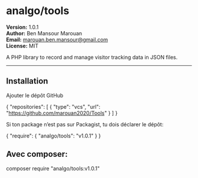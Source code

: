 # analgo/tools

**Version:** 1.0.1  
**Author:** Ben Mansour Marouan  
**Email:** marouan.ben.mansour@gmail.com  
**License:** MIT

A PHP library to record and manage visitor tracking data in JSON files.

---

## Installation

Ajouter le dépôt GitHub

{
  "repositories": [
    {
      "type": "vcs",
      "url": "https://github.com/marouan2020/Tools"
    }
  ]
}


Si ton package n’est pas sur Packagist, tu dois déclarer le dépôt:

{
  "require": {
    "analgo/tools": "v1.0.1"
  }
}

## Avec composer:
composer require "analgo/tools:v1.0.1"

